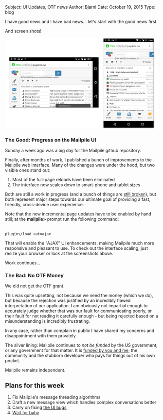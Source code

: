 Subject: UI Updates, OTF news
Author: Bjarni
Date: October 19, 2015
Type: blog

I have good news and I have bad news... let's start with the good news
first.

And screen shots!

<img src="/files/2015-10-Mailpile-Mobile.jpg" border=0>

### The Good: Progress on the Mailpile UI

Sunday a week ago was a big day for the Mailpile github repository.

Finally, after months of work, I published a bunch of improvements to
the Mailpile web interface. Many of the changes were under the hood, but
two visible ones stand out:

1. Most of the full-page reloads have been eliminated
2. The interface now scales down to smart-phone and tablet sizes

Both are still a work in progress (and a bunch of things are [still
broken](https://github.com/mailpile/Mailpile/issues/1429)), but both
represent major steps towards our ultimate goal of providing a fast,
friendly, cross-device user experience.

Note that the new incremental page updates have to be enabled by
hand still; at the **mailpile>** prompt run the following command:

<code>
plugins/load autoajax
</code>

That will enable the "AJAX" UI enhancements, making Mailpile much more
responsive and pleasant to use. To check out the interface scaling, just
resize your browser or look at the screenshots above.

Work continues...


### The Bad: No OTF Money

We did not get the OTF grant.

This was quite upsetting, not because we need the money (which we do),
but because the rejection was justified by an incredibly flawed
interpretation of our application. I am obviously not impartial enough
to accurately judge whether that was our fault for communicating poorly,
or their fault for not reading it carefully enough - but being rejected
based on a misunderstanding is incredibly frustrating.

In any case, rather than complain in public I have shared my concerns
and disappointment with them privately.

The silver lining: Mailpile continues to *not be funded* by the US
government, or any government for that matter. It is [funded by you and
me](/donate/), the community and the stubborn developer who pays for
things out of his own pocket.

Mailpile remains independent.


## Plans for this week

1. Fix Mailpile's message threading algorithms
2. Draft a new message view which handles complex conversations better
3. Carry on fixing [the UI bugs](https://github.com/mailpile/Mailpile/issues/1429)
4. [Wait for baby](2015-10-06_Fall_FAQ.html)

